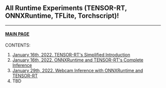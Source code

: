 ## All Runtime Experiments (TENSOR-RT, ONNXRuntime, TFLite, Torchscript)!
---

<div>
  <a href="../"><h4>MAIN PAGE</h4></a>
</div>

CONTENTS:
1. <a href="understand_trt/">January 16th, 2022. TENSOR-RT's Simplified Introduction</a>
2. <a href="understand_trt_complete/">January 16th, 2022. ONNXRuntime and TENSOR-RT's Complete Inference</a>
3. <a href="webcam_ort_trt/">January 29th, 2022. Webcam Inference with ONNXRuntime and TENSOR-RT</a>
4. TBD